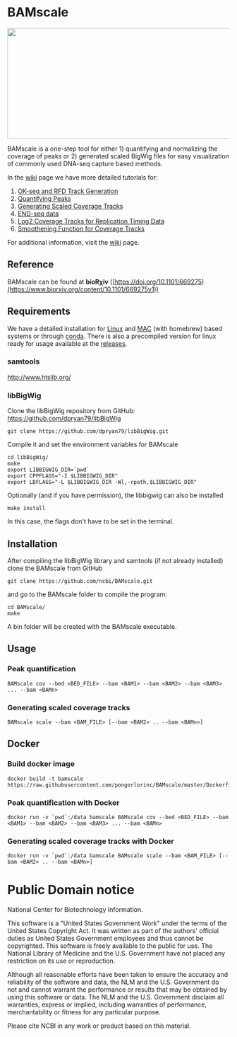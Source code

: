 BAMscale
===

<p align="center">
<img src="https://github.com/ncbi/BAMscale/blob/master/doc/images/MAIN.png"  width="800" height="250" />
</p>

BAMscale is a one-step tool for either 1) quantifying and normalizing the coverage of peaks or 2) generated scaled BigWig files for easy visualization of commonly used DNA-seq capture based methods.


In the [wiki](https://github.com/ncbi/BAMscale/wiki) page we have more detailed tutorials for:

1. [OK-seq and RFD Track Generation](https://github.com/ncbi/BAMscale/wiki/Detailed-Use:-OKseq-RFD-(Replication-Fork-Directionality)-Track-Generation)
2. [Quantifying Peaks](https://github.com/ncbi/BAMscale/wiki/Detailed-Use:-Quantifying-Peak-Coverages-from-Multiple-BAM-Files#comparing-atac-seq-changes-induced-from-treatment)
3. [Generating Scaled Coverage Tracks](https://github.com/ncbi/BAMscale/wiki/Detailed-Use:-Generating-Scaled-Coverage-Tracks#preparing-input-data-for-bamscale)
4. [END-seq data](https://github.com/ncbi/BAMscale/wiki/Detailed-Use:-Processing-END-seq-Data)
5. [Log2 Coverage Tracks for Replication Timing Data](https://github.com/ncbi/BAMscale/wiki/Detailed-Use:-Replication-Timing-log2-Coverage-Ratio-from-Two-BAM-Files)
6. [Smoothening Function for Coverage Tracks](https://github.com/ncbi/BAMscale/wiki/Detailed-Use:-Smooth-Coverage-Tracks)


For additional information, visit the [wiki](https://github.com/ncbi/BAMscale/wiki) page.

## Reference

BAMscale can be found at **bioR&chi;iv** ([https://doi.org/10.1101/669275](https://www.biorxiv.org/content/10.1101/669275v1))


## Requirements

We have a detailed installation for [Linux](https://github.com/ncbi/BAMscale/wiki/Installation#detailed-installation-for-linux-based-os) and [MAC](https://github.com/ncbi/BAMscale/wiki/Installation#detailed-installation-for-mac-os-with-homebrew) (with homebrew) based systems or through [conda](https://github.com/ncbi/BAMscale/wiki/Installation#detailed-installation-for-mac-os-with-conda). There is also a precompiled version for linux ready for usage available at the [releases](https://github.com/ncbi/BAMscale/releases).

### samtools
http://www.htslib.org/

### libBigWig
Clone the libBigWig repository from GitHub: https://github.com/dpryan79/libBigWig

    git clone https://github.com/dpryan79/libBigWig.git

Compile it and set the environment variables for BAMscale

    cd libBigWig/
    make
    export LIBBIGWIG_DIR=`pwd`
    export CPPFLAGS="-I $LIBBIGWIG_DIR"
    export LDFLAGS="-L $LIBBIGWIG_DIR -Wl,-rpath,$LIBBIGWIG_DIR"
    
Optionally (and if you have permission), the libbigwig can also be installed

    make install
    
In this case, the flags don't have to be set in the terminal.

## Installation

After compiling the libBigWig library and samtools (if not already installed) clone the BAMscale from GitHub

    git clone https://github.com/ncbi/BAMscale.git
    
and go to the BAMscale folder to compile the program:

    cd BAMscale/
    make
    
A bin folder will be created with the BAMscale executable.

## Usage

### Peak quantification

    BAMscale cov --bed <BED_FILE> --bam <BAM1> --bam <BAM2> --bam <BAM3> ... --bam <BAMn>

### Generating scaled coverage tracks

    BAMscale scale --bam <BAM_FILE> [--bam <BAM2> .. --bam <BAMn>]


## Docker

### Build docker image

    docker build -t bamscale https://raw.githubusercontent.com/pongorlorinc/BAMscale/master/Dockerfile

### Peak quantification with Docker

    docker run -v `pwd`:/data bamscale BAMscale cov --bed <BED_FILE> --bam <BAM1> --bam <BAM2> --bam <BAM3> ... --bam <BAMn>

### Generating scaled coverage tracks with Docker

    docker run -v `pwd`:/data bamscale BAMscale scale --bam <BAM_FILE> [--bam <BAM2> .. --bam <BAMn>]

# Public Domain notice

National Center for Biotechnology Information.

This software is a "United States Government Work" under the terms of the United States
Copyright Act. It was written as part of the authors' official duties as United States
Government employees and thus cannot be copyrighted. This software is freely available
to the public for use. The National Library of Medicine and the U.S. Government have not
 placed any restriction on its use or reproduction.

Although all reasonable efforts have been taken to ensure the accuracy and reliability
of the software and data, the NLM and the U.S. Government do not and cannot warrant the
performance or results that may be obtained by using this software or data. The NLM and
the U.S. Government disclaim all warranties, express or implied, including warranties
of performance, merchantability or fitness for any particular purpose.

Please cite NCBI in any work or product based on this material.
